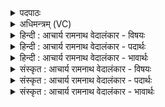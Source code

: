 <details><summary>पदपाठः</summary>

या꣢। द꣣स्रा꣢। सि꣡न्धु꣢꣯मातरा। सि꣡न्धु꣢꣯। मा꣣तरा। मनोत꣡रा꣢। र꣣यीणा꣢म्। धि꣣या꣢। दे꣣वा꣢। व꣣सुवि꣡दा꣢। वसु꣣। वि꣡दा꣢꣯। १७२९।
</details>

<details><summary>अधिमन्त्रम् (VC)</summary>

- अश्विनौ
- प्रस्कण्वः काण्वः
- गायत्री
- षड्जः
</details>

<details><summary>हिन्दी : आचार्य रामनाथ वेदालंकार - विषयः</summary>

अगले मन्त्र में मन और आत्मा के गुण-कर्मों का वर्णन है।
</details>

<details><summary>हिन्दी : आचार्य रामनाथ वेदालंकार - पदार्थः</summary>

पदार्थान्वयभाषाः -  (या) जो मन-आत्मा रूप अश्वीयुगल (दस्रा) दोषों को नष्ट करनेवाले, (सिन्धुमातरा) आनन्दस्राविणी जगदम्बा जिनका माता के समान पालन करनेवाली है,ऐसे (रयीणाम्) सत्य,अहिंसा आदि वा स्वास्थ्य,दीर्घायुष्य आदि ऐश्वर्यों को (मनोतरा) अतिशय दीप्त करनेवाले, (देवा) बल के दाता और (धिया) प्रज्ञा तथा कर्म से (वसुविदा) योगसिद्धिरूप ऐश्वर्य को प्राप्त करानेवाले हैं,उनकी मैं (स्तुषे) स्तुति करता हूँ।[यहाँ ‘स्तुषे’ पद पूर्व मन्त्र से लिया गया है]॥२॥
</details>

<details><summary>हिन्दी : आचार्य रामनाथ वेदालंकार - भावार्थः</summary>

भावार्थभाषाः -  मन और आत्मा को साधने से दोषों का क्षय,स्वास्थ्य,दीर्घायुष्य,बल,सत्य-अहिंसा आदि ऐश्वर्य और योगसिद्धियाँ प्राप्त होती हैं ॥२॥
</details>

<details><summary>संस्कृत : आचार्य रामनाथ वेदालंकार - विषयः</summary>

अथ मनआत्मनोर्गुणकर्माणि वर्णयति।
</details>

<details><summary>संस्कृत : आचार्य रामनाथ वेदालंकार - पदार्थः</summary>

पदार्थान्वयभाषाः -  (या) यौ अश्विनौ मनआत्मानौ (दस्रा) दोषाणामुपक्षेतारौ, (सिन्धुमातरा) सिन्धुः आनन्दरसस्य स्यन्दयित्री जगदम्बा माता मातृवत् पालयित्री ययोः तौ, (रयीणाम्) सत्याहिंसादीनां स्वास्थ्यदीर्घायुष्यादीनां चैश्वर्याणाम् (मनोतरा) अतिशयेन दीपयितारौ।[मन्यते दीप्तिकर्मा। निरु० १०।२९।] (देवा) देवौ बलस्य दातारौ, (धिया) प्रज्ञया कर्मणा च (वसुविदा) वसुविदौ योगसिद्धिरूपस्यैश्वर्यस्य लम्भकौ स्तः,तौ अहं ‘स्तुषे’ इति पूर्वेण सम्बन्धः।[अत्र सर्वत्र ‘सुपां सुलुक्०’। अ० ७।१।३९ इति प्रथमाद्विवचनस्याकारादेशः]॥२॥२
</details>

<details><summary>संस्कृत : आचार्य रामनाथ वेदालंकार - भावार्थः</summary>

भावार्थभाषाः -  मनआत्मनोः साधनेन दोषक्षयः स्वास्थ्यं दीर्घायुष्यं बलं सत्याहिंसाद्यैश्वर्याणि योगसिद्धयश्च प्राप्यन्ते ॥२॥
</details>